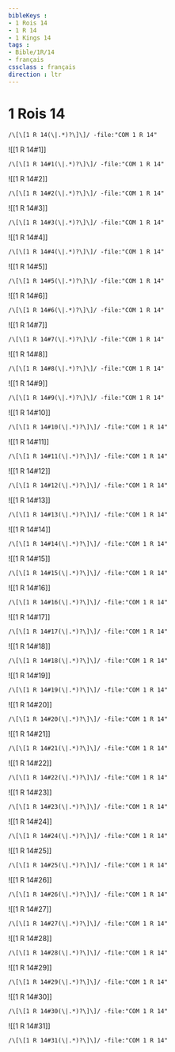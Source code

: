 ```yaml
---
bibleKeys : 
- 1 Rois 14
- 1 R 14
- 1 Kings 14
tags : 
- Bible/1R/14
- français
cssclass : français
direction : ltr
---
```


# 1 Rois 14

```query
/\[\[1 R 14(\|.*)?\]\]/ -file:"COM 1 R 14"
```



![[1 R 14#1]]

```query
/\[\[1 R 14#1(\|.*)?\]\]/ -file:"COM 1 R 14"
```

![[1 R 14#2]]

```query
/\[\[1 R 14#2(\|.*)?\]\]/ -file:"COM 1 R 14"
```

![[1 R 14#3]]

```query
/\[\[1 R 14#3(\|.*)?\]\]/ -file:"COM 1 R 14"
```

![[1 R 14#4]]

```query
/\[\[1 R 14#4(\|.*)?\]\]/ -file:"COM 1 R 14"
```

![[1 R 14#5]]

```query
/\[\[1 R 14#5(\|.*)?\]\]/ -file:"COM 1 R 14"
```

![[1 R 14#6]]

```query
/\[\[1 R 14#6(\|.*)?\]\]/ -file:"COM 1 R 14"
```

![[1 R 14#7]]

```query
/\[\[1 R 14#7(\|.*)?\]\]/ -file:"COM 1 R 14"
```

![[1 R 14#8]]

```query
/\[\[1 R 14#8(\|.*)?\]\]/ -file:"COM 1 R 14"
```

![[1 R 14#9]]

```query
/\[\[1 R 14#9(\|.*)?\]\]/ -file:"COM 1 R 14"
```

![[1 R 14#10]]

```query
/\[\[1 R 14#10(\|.*)?\]\]/ -file:"COM 1 R 14"
```

![[1 R 14#11]]

```query
/\[\[1 R 14#11(\|.*)?\]\]/ -file:"COM 1 R 14"
```

![[1 R 14#12]]

```query
/\[\[1 R 14#12(\|.*)?\]\]/ -file:"COM 1 R 14"
```

![[1 R 14#13]]

```query
/\[\[1 R 14#13(\|.*)?\]\]/ -file:"COM 1 R 14"
```

![[1 R 14#14]]

```query
/\[\[1 R 14#14(\|.*)?\]\]/ -file:"COM 1 R 14"
```

![[1 R 14#15]]

```query
/\[\[1 R 14#15(\|.*)?\]\]/ -file:"COM 1 R 14"
```

![[1 R 14#16]]

```query
/\[\[1 R 14#16(\|.*)?\]\]/ -file:"COM 1 R 14"
```

![[1 R 14#17]]

```query
/\[\[1 R 14#17(\|.*)?\]\]/ -file:"COM 1 R 14"
```

![[1 R 14#18]]

```query
/\[\[1 R 14#18(\|.*)?\]\]/ -file:"COM 1 R 14"
```

![[1 R 14#19]]

```query
/\[\[1 R 14#19(\|.*)?\]\]/ -file:"COM 1 R 14"
```

![[1 R 14#20]]

```query
/\[\[1 R 14#20(\|.*)?\]\]/ -file:"COM 1 R 14"
```

![[1 R 14#21]]

```query
/\[\[1 R 14#21(\|.*)?\]\]/ -file:"COM 1 R 14"
```

![[1 R 14#22]]

```query
/\[\[1 R 14#22(\|.*)?\]\]/ -file:"COM 1 R 14"
```

![[1 R 14#23]]

```query
/\[\[1 R 14#23(\|.*)?\]\]/ -file:"COM 1 R 14"
```

![[1 R 14#24]]

```query
/\[\[1 R 14#24(\|.*)?\]\]/ -file:"COM 1 R 14"
```

![[1 R 14#25]]

```query
/\[\[1 R 14#25(\|.*)?\]\]/ -file:"COM 1 R 14"
```

![[1 R 14#26]]

```query
/\[\[1 R 14#26(\|.*)?\]\]/ -file:"COM 1 R 14"
```

![[1 R 14#27]]

```query
/\[\[1 R 14#27(\|.*)?\]\]/ -file:"COM 1 R 14"
```

![[1 R 14#28]]

```query
/\[\[1 R 14#28(\|.*)?\]\]/ -file:"COM 1 R 14"
```

![[1 R 14#29]]

```query
/\[\[1 R 14#29(\|.*)?\]\]/ -file:"COM 1 R 14"
```

![[1 R 14#30]]

```query
/\[\[1 R 14#30(\|.*)?\]\]/ -file:"COM 1 R 14"
```

![[1 R 14#31]]

```query
/\[\[1 R 14#31(\|.*)?\]\]/ -file:"COM 1 R 14"
```

